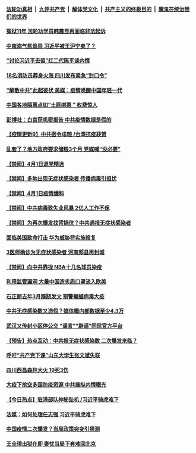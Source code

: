 

####  [法轮功真相](../../../../basic/blob/master/README.md?t=04021530) &nbsp;|&nbsp; [九评共产党](../../../../9ping.md/blob/master/README.md?t=04021530) &nbsp;|&nbsp; [解体党文化](../../../../jtdwh.md/blob/master/README.md?t=04021530)  &nbsp;|&nbsp; [共产主义的终极目的](../../../../gczydzjmd.md/blob/master/README.md?t=04021530) &nbsp;|&nbsp; [魔鬼在统治我们的世界](../../../../mgztzwmdsj.md/blob/master/README.md?t=04021530) 

#### [冤狱11年 法轮功学员韩震昆再面临非法起诉](../pages/prog204/a102814043.md?t=04021530) 

#### [中南海气氛诡异 习近平被王沪宁卖了？](../pages/prog204/a102813991.md?t=04021530) 

#### [“讨论习近平去留”红二代陈平谈内情](../pages/prog204/a102813992.md?t=04021530) 

#### [18名消防员葬身火海 四川发布紧急“封口令”](../pages/prog204/a102813942.md?t=04021530) 

#### [“解散中共”此起彼伏 美媒：疫情唤醒中国年轻一代](../pages/prog204/a102813940.md?t=04021530) 

#### [中国各地隔离点如“土匪绑票 ” 收费惊人](../pages/prog204/a102813901.md?t=04021530) 

#### [彭博社：白宫获机密报告 中共疫情数据是假的](../pages/prog204/a102813888.md?t=04021530) 

#### [【疫情更新9】中共密令屯粮 /台湾抗疫获赞](../pages/prog204/a102811401.md?t=04021530) 


#### [乱套了？地方政府要求储粮3个月 党媒喊“没必要”](../pages/prog204/a102813748.md?t=04021530) 

#### [【禁闻】4月1日退党精选](../pages/prog204/a102813822.md?t=04021530) 

#### [【禁闻】多地出现无症状感染者 传播病毒引担忧](../pages/prog204/a102813808.md?t=04021530) 

#### [【禁闻】4月1日疫情爆料](../pages/prog204/a102813799.md?t=04021530) 

#### [【禁闻】中共病毒致失业风暴 2亿人工作不保](../pages/prog204/a102813732.md?t=04021530) 

#### [【禁闻】为再次爆发找背锅侠？中共通报无症状感染者](../pages/prog204/a102813736.md?t=04021530) 

#### [面临美国致命打击 华为威胁将实施报复](../pages/prog204/a102813703.md?t=04021530) 

#### [3医师确诊为无症状感染者 河南郏县再封城](../pages/prog204/a102813689.md?t=04021530) 

#### [【禁闻】向中共靠拢  NBA十几名球员染疫](../pages/prog204/a102813701.md?t=04021530) 

#### [利用监管漏洞 大量中国造劣质口罩流入欧美](../pages/prog204/a102813683.md?t=04021530) 

#### [石正丽去年3月蹊跷发文 预警蝙蝠病毒大疫](../pages/prog204/a102813659.md?t=04021530) 

#### [中共无症感染数又造假？媒体曝内部数据至少4.3万](../pages/prog204/a102813556.md?t=04021530) 

#### [武汉又传封小区停公交 “谣言”“辟谣”同现官方平台](../pages/prog204/a102813542.md?t=04021530) 

#### [【预告】热点互动：中共报无症状感染数 二次爆发来临？](../pages/prog204/a102813506.md?t=04021530) 

#### [呼吁“共产党下课”山东大学生张文斌失联](../pages/prog204/a102813356.md?t=04021530) 

#### [四川西昌森林大火 19死3伤](../pages/prog204/a102813375.md?t=04021530) 

#### [大疫下抢空多国防疫资源 中共操纵内情曝光](../pages/prog204/a102813364.md?t=04021530) 

#### [【今日热点】驻港部队神秘坠机 /习近平骑虎难下](../pages/prog204/a102813332.md?t=04021530) 

#### [法媒：如何处理任志强 习近平骑虎难下](../pages/prog204/a102813297.md?t=04021530) 

#### [中国疫情二次爆发？当局政策突变引猜测](../pages/prog204/a102813285.md?t=04021530) 

#### [王全璋出狱在即 妻忧当局下套难回北京](../pages/prog204/a102813262.md?t=04021530) 

